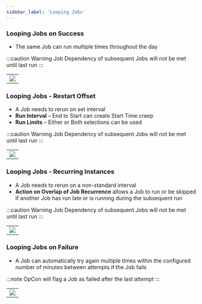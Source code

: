 ```yaml
---
sidebar_label: 'Looping Jobs'
---
```


### Looping Jobs on Success

* The same Job can run multiple times throughout the day

:::caution Warning
Job Dependency of subsequent Jobs will not be met until last run
:::

||
|---|
|![](../static/imgbasic/256.png)|

### Looping Jobs - Restart Offset

* A Job needs to rerun on set interval
* **Run Interval** – End to Start can create Start Time creep
* **Run Limits** – Either or Both selections can be used

:::caution Warning
Job Dependency of subsequent Jobs will not be met until last run
:::

||
|---|
|![](../static/imgbasic/257.png)|

### Looping Jobs - Recurring Instances

* A Job needs to rerun on a non-standard interval
* **Action on Overlap of Job Recurrence** allows a Job to run or be skipped if another Job has run late or is running during the subsequent run

:::caution Warning
Job Dependency of subsequent Jobs will not be met until last run
:::

||
|---|
|![](../static/imgbasic/258.png)|


### Looping Jobs on Failure

* A Job can automatically try again multiple times within the configured number of minutes between attempts if the Job fails

:::note
OpCon will flag a Job as failed after the last attempt
:::

||
|---|
|![](../static/imgbasic/259.png)|